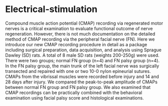 # Electrical-stimulation
Compound muscle action potential (CMAP) recording via regenerated motor nerves is a critical examination to evaluate functional outcome of nerve regeneration. However, there is not much documentation on the detailed method of CMAP recording via the peripheral facial nerve (FN). Here we introduce our new CMAP recording procedure in detail as a package including surgical preparation, data acquisition, and analysis using Sprague Dawley (SD) rats. A total of 8 male SD rats (weights 200-250g) were used. There were two groups; normal FN group (n=4) and FN palsy group (n=4). In the FN palsy group, the main trunk of the left facial nerve was surgically transected and repaired with one or two 10-0 nylon epineurial sutures. CMAPs from the vibrissal muscles were recorded before injury and 14 and 28 days after injury. We compared the peak-to-peak amplitude of CMAPs between normal FN group and FN palsy group. We also examined that CMAP recordings can be practically combined with the behavioral examination using facial palsy score and histological examinations.
